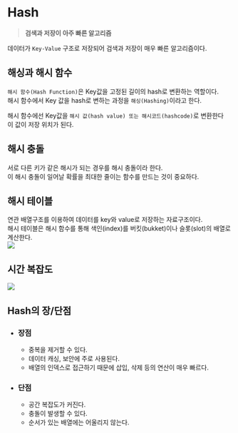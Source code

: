 # Hash
  > **검색과 저장이 아주 빠른 알고리즘**

  데이터가 ``Key-Value`` 구조로 저장되어 검색과 저장이 매우 빠른 알고리즘이다.  
  
  ## 해싱과 해시 함수
  ``해시 함수(Hash Function)``은 Key값을 고정된 길이의 hash로 변환하는 역할이다.  
  해시 함수에서 Key 값을 hash로 변하는 과정을 ``해싱(Hashing)``이라고 한다. 

  해시 함수에선 Key값을 ``해시 값(hash value) 또는 해시코드(hashcode)``로 변환한다  
  이 값이 저장 위치가 된다.

  ## 해시 충돌
  서로 다른 키가 같은 해시가 되는 경우를 해시 충돌이라 한다.  
  이 해시 충돌이 일어날 확률을 최대한 줄이는 함수를 만드는 것이 중요하다.

  ## 해시 테이블
  연관 배열구조를 이용하여 데이터를 key와 value로 저장하는 자료구조이다.  
  해시 테이블은 해시 함수를 통해 색인(index)를 버킷(bukket)이나 슬롯(slot)의 배열로 계산한다.  
  ![](https://velog.velcdn.com/images%2Fhanif%2Fpost%2Ffd2841a5-8694-4adc-b3a9-3f6858cd8c0d%2Fimage.png)

  ## 시간 복잡도
  ![](https://media.discordapp.net/attachments/1089767490537656340/1173532461695766618/image.png?ex=65644c46&is=6551d746&hm=b47a5af726d6e8befa18f6284c7d84a6a56c972e80f97e5d5b55d7ba9c99928a&=&width=720&height=168)

  ## Hash의 장/단점
  - ### 장점
    - 중복을 제거할 수 있다.
    - 데이터 캐싱, 보안에 주로 사용된다.
    - 배열의 인덱스로 접근하기 때문에 삽입, 삭제 등의 연산이 매우 빠르다.

  - ### 단점
    - 공간 복잡도가 커진다.
    - 충돌이 발생할 수 있다.
    - 순서가 있는 배열에는 어울리지 않는다.